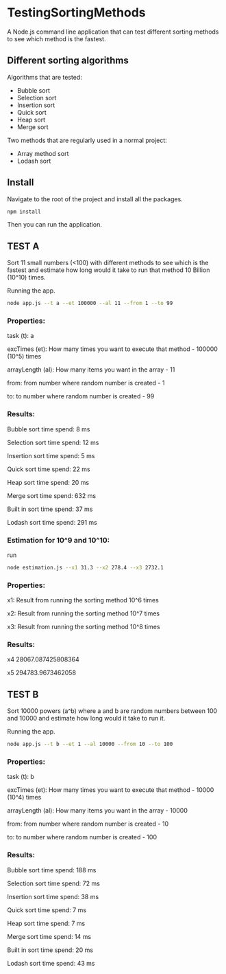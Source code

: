 # TestingSortingMethods 

A Node.js command line application that can test different sorting methods to see which method is the fastest.

## Different sorting algorithms

Algorithms that are tested:
* Bubble sort
* Selection sort
* Insertion sort
* Quick sort
* Heap sort
* Merge sort

Two methods that are regularly used in a normal project:
* Array method sort
* Lodash sort

## Install

Navigate to the root of the project and install all the packages.

```sh
npm install
```

Then you can run the application.

## TEST A

Sort 11 small numbers (<100) with different methods to see which is the fastest and estimate how long would it take to run that method 10 Billion (10^10) times. 

Running the app.
```sh
node app.js --t a --et 100000 --al 11 --from 1 --to 99
```

### Properties:

task (t): a

excTimes (et): How many times you want to execute that method - 100000 (10^5) times

arrayLength (al): How many items you want in the array - 11

from: from number where random number is created - 1

to: to number where random number is created - 99


### Results:

Bubble sort time spend:  8 ms

Selection sort time spend:  12 ms

Insertion sort time spend:  5 ms

Quick sort time spend:  22 ms

Heap sort time spend:  20 ms

Merge sort time spend:  632 ms

Built in sort time spend:  37 ms

Lodash sort time spend:  291 ms


### Estimation for 10^9 and 10^10:

run

```sh
node estimation.js --x1 31.3 --x2 278.4 --x3 2732.1
```

### Properties:

x1: Result from running the sorting method 10^6 times

x2: Result from running the sorting method 10^7 times

x3: Result from running the sorting method 10^8 times

### Results:

x4 28067.087425808364

x5 294783.9673462058

## TEST B

Sort 10000 powers (a^b) where a and b are random numbers between 100 and 10000 and estimate how long would it take to run it.

Running the app.

```sh
node app.js --t b --et 1 --al 10000 --from 10 --to 100
```

### Properties:

task (t): b

excTimes (et): How many times you want to execute that method - 10000 (10^4) times

arrayLength (al): How many items you want in the array - 10000

from: from number where random number is created - 10

to: to number where random number is created - 100

### Results:

Bubble sort time spend:  188 ms

Selection sort time spend:  72 ms

Insertion sort time spend:  38 ms

Quick sort time spend:  7 ms

Heap sort time spend:  7 ms

Merge sort time spend:  14 ms

Built in sort time spend:  20 ms

Lodash sort time spend:  43 ms
